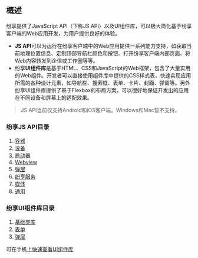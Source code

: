 ## 概述
纷享提供了JavaScript API（下称JS API）以及UI组件库，可以极大简化基于纷享客户端的Web应用开发，为用户提供良好的体验。  
 - **JS API**可以为运行在纷享客户端中的Web应用提供一系列能力支持，如获取当前地理位置信息、定制顶部导航栏颜色和按钮、打开纷享客户端内部页面、将Web内容转发到企信或工作圈等等。  
 - 纷享**UI组件库**是基于HTML、CSS和JavaScript的Web框架，包含了大量实用的Web组件。开发者可以直接使用组件库中提供的CSS样式表，快速实现应用所需的各种设计元素，如导航栏、搜索框、表单、卡片、封面、弹窗等。另外纷享UI组件库提供了基于Flexbox的布局方案，可以很好地保证开发出的应用在不同设备和屏幕上的适配效果。  

>JS API当前仅支持Android和iOS客户端。Windows和Mac暂不支持。

### 纷享JS API目录
1. [容器][nav.runtime]
2. [设备][nav.device]
3. [启动器][nav.launcher]
4. [Webview][nav.webview]
5. [弹层][nav.widget]
6. [纷享服务][nav.service]
7. [媒体][nav.media]
8. [通用][nav.util]


### 纷享UI组件库目录  
1. [基础类库][ui.ui]
2. [表单][ui.form]
3. [弹层][ui.message]

可在手机上[快速查看UI组件库][ui.demo]

[nav.runtime]:  http://open.fxiaoke.com/wiki.html#artiId=112
[nav.device]:   http://open.fxiaoke.com/wiki.html#artiId=111
[nav.launcher]: http://open.fxiaoke.com/wiki.html#artiId=110
[nav.webview]:  http://open.fxiaoke.com/wiki.html#artiId=109
[nav.widget]:   http://open.fxiaoke.com/wiki.html#artiId=108
[nav.service]:  http://open.fxiaoke.com/wiki.html#artiId=107
[nav.media]:   http://open.fxiaoke.com/wiki.html#artiId=106
[nav.util]:     http://open.fxiaoke.com/wiki.html#artiId=105
[ui.ui]:  http://open.fxiaoke.com/wiki.html#artiId=115
[ui.form]:  http://open.fxiaoke.com/wiki.html#artiId=114
[ui.message]:  http://open.fxiaoke.com/wiki.html#artiId=113
[ui.demo]: http://open.fxiaoke.com/

